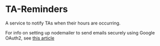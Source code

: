 # TA-Reminders
A service to notify TAs when their hours are occurring.


For info on setting up nodemailer to send emails securely using Google OAuth2, see [this article](https://medium.com/@nickroach_50526/sending-emails-with-node-js-using-smtp-gmail-and-oauth2-316fe9c790a1)